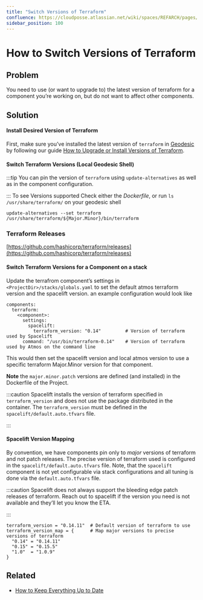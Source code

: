 ```yaml
---
title: "Switch Versions of Terraform"
confluence: https://cloudposse.atlassian.net/wiki/spaces/REFARCH/pages/1190330414/How+to+Switch+Versions+of+Terraform
sidebar_position: 100
---
```


# How to Switch Versions of Terraform

## Problem
You need to use (or want to upgrade to) the latest version of terraform for a component you’re working on, but do not want to affect other components.

## Solution

#### Install Desired Version of Terraform
First, make sure you’ve installed the latest version of `terraform` in [Geodesic](/fundamentals/geodesic) by following our guide [How to Upgrade or Install Versions of Terraform](/reference-architecture/how-to-guides/upgrades/how-to-upgrade-or-install-versions-of-terraform).

#### Switch Terraform Versions (Local Geodesic Shell)

:::tip
You can pin the version of `terraform` using `update-alternatives` as well as in the component configuration.

:::
To see Versions supported Check either the _Dockerfile_, or run `ls /usr/share/terraform/` on your geodesic shell

```
update-alternatives --set terraform /usr/share/terraform/${Major.Minor}/bin/terraform
```

### Terraform Releases
[https://github.com/hashicorp/terraform/releases](https://github.com/hashicorp/terraform/releases)

#### Switch Terraform Versions for a Component on a stack

Update the terrafrom component’s settings in `<ProjectDir>/stacks/globals.yaml` to set the default atmos terraform version and the spacelift version. an example configuration would look like

```
components:
  terraform:
    <component>:
      settings:
        spacelift:
          terraform_version: "0.14"         # Version of terraform used by Spacelift
      command: "/usr/bin/terraform-0.14"    # Version of terraform used by Atmos on the command line
```

This would then set the spacelift version and local atmos version to use a specific terraform Major.Minor version for that component.

**Note** the `major.minor.patch` versions are defined (and installed) in the Dockerfile of the Project.

:::caution
Spacelift installs the version of terraform specified in `terraform_version` and does not use the package distributed in the container.  The `terraform_version` must be defined in the `spacelift/default.auto.tfvars` file.

:::

#### Spacelift Version Mapping

By convention, we have components pin only to _major_ versions of terraform and not patch releases. The precise version of terraform used is configured in the `spacelift/default.auto.tfvars` file. Note, that the `spacelift` component is not yet configurable via stack configurations and all tuning is done via the `default.auto.tfvars` file.

:::caution
Spacelift does not always support the bleeding edge patch releases of terraform. Reach out to spacelift if the version you need is not available and they’ll let you know the ETA.

:::

```
terraform_version = "0.14.11"  # Default version of terraform to use
terraform_version_map = {      # Map major versions to precise versions of terraform
  "0.14" = "0.14.11"
  "0.15" = "0.15.5"
  "1.0"  = "1.0.9"
}
```

## Related

- [How to Keep Everything Up to Date](/reference-architecture/how-to-guides/upgrades/how-to-keep-everything-up-to-date)


